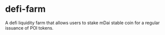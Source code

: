 # defi-farm

A defi liquidity farm that allows users to stake mDai stable coin for a regular issuance of POI tokens.   

